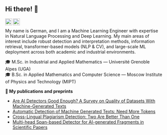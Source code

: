 ## Hi there! 👀
[<img align="left" alt="LinkedIn" width="22px" src="https://skillicons.dev/icons?i=linkedin" />](https://www.linkedin.com/in/gritsai/)
[<img align="left" alt="Scholar" width="22px" src="https://cdn.simpleicons.org/googlescholar" />](https://scholar.google.com/citations?user=68A6gGYAAAAJ&hl=en)
<br/>

My name is German, and I am a Machine Learning Engineer with expertise in Natural Language Processing and Deep Learning. My main areas of interest include robust detection and interpretation methods, information retrieval, transformer-based models (NLP & CV), and large-scale ML deployment across both academic and industrial environments.

🎓 M.Sc. in Industrial and Applied Mathematics — Université Grenoble Alpes (UGA) \
🎓 B.Sc. in Applied Mathematics and Computer Science — Moscow Institute of Physics and Technology (MIPT)



**📝 My publications and preprints**
- [Are AI Detectors Good Enough? A Survey on Quality of Datasets With Machine-Generated Texts](https://arxiv.org/pdf/2410.14677)
- [Automatic Detection of Machine Generated Texts: Need More Tokens](https://ieeexplore.ieee.org/abstract/document/9983964/)
- [Cross-Lingual Plagiarism Detection: Two Are Better Than One](https://link.springer.com/article/10.1134/S0361768823040138)
- [Multi-head Span-based Detector for AI-generated Fragments in Scientific Papers](https://arxiv.org/abs/2411.07343)
